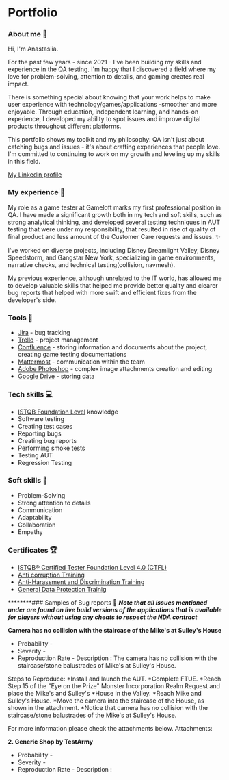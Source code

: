 # Portfolio

### About me :wave:
Hi, I'm Anastasiia. 

For the past few years - since 2021 - I've been building my skills and experience in the QA testing. I'm happy that I discovered a field where my love for problem-solving, attention to details, and gaming creates real impact.

There is something special about knowing that your work helps to make user experience with technology/games/applications -smoother and more enjoyable. Through education, independent learning, and hands-on experience, I developed my ability to spot issues and improve digital products throughout different platforms.

This portfolio shows my toolkit and my philosophy: QA isn't just about catching bugs and issues - it's about crafting experiences that people love. I'm committed to continuing to work on my growth and leveling up my skills in this field.

[My Linkedin profile](https://www.linkedin.com/in/anastasiia-boiko-kalymon/)

### My experience :office:
My role as a game tester at Gameloft marks my first professional position in QA. 
I have made a significant growth both in my tech and soft skills, such as strong analytical thinking, and developed several testing techniques in AUT testing that were under my responsibility, that resulted in rise of quality of final product and less amount of the Customer Care requests and issues. ✨

I've worked on diverse projects, including Disney Dreamlight Valley, Disney Speedstorm, and Gangstar New York, specializing in game environments, narrative checks, and technical testing(collision, navmesh).

My previous experience, although unrelated to the IT world, has allowed me to develop valuable skills that helped me provide better quality and clearer bug reports that helped with more swift and efficient fixes from the developer's side.

### Tools :wrench:
* [Jira](https://www.atlassian.com/pl/software/jira) - bug tracking
* [Trello](https://trello.com/pl/tour) - project management
* [Confluence](https://www.atlassian.com/software/confluence) - storing information and documents about the project, creating game testing documentations 
* [Mattermost](https://mattermost.com/) - communication within the team
* [Adobe Photoshop](https://www.adobe.com/ca/products/photoshop.html) - complex image attachments creation and editing
* [Google Drive](https://www.google.com/intl/pl_pl/drive/) - storing data
  

### Tech skills :computer:
* [ISTQB Foundation Level](https://sjsi.org/ist-qb/do-pobrania/) knowledge
* Software testing
* Creating test cases
* Reporting bugs
* Creating bug reports
* Performing smoke tests
* Testing AUT
* Regression Testing
  

### Soft skills :file_folder:
* Problem-Solving
* Strong attention to details
* Communication
* Adaptability
* Collaboration
* Empathy


### Certificates :trophy:
* [ISTQB® Certified Tester Foundation Level 4.0 (CTFL)](http://scr.istqb.org/?name=&number=24-CTFL+4-249131-12&orderBy=relevancy&orderDirection=&dateStart=&dateEnd=&expiryStart=&expiryEnd=&certificationBody=&examProvider=&certificationLevel=&country=&resultsPerPage=10)
* [Anti corruption Training](https://drive.google.com/file/d/1EJYuy6ky5z2W1FJ1EBOfbekd0-l058ff/view?usp=sharing)
* [Anti-Harassment and Discrimination Training](https://drive.google.com/file/d/1nVQtJee5huqeL1mIrpdJ5AQqeA7YUVYm/view?usp=sharing)
* [General Data Protection Trainig](https://drive.google.com/file/d/1cnRUl_Ad_gm8y2YlExTIVlNiiIDwutKl/view?usp=sharing)
  

********### Samples of Bug reports :microscope:
***Note that all issues mentioned under are found on live build versions of the applications that is available for players without using any cheats to respect the NDA contract***

**Camera has no collision with the staircase of the Mike's at Sulley's House**
* Probability - 
* Severity -
* Reproduction Rate -
Description :
The camera has no collision with the staircase/stone balustrades of Mike's at Sulley's House.

Steps to Reproduce:
*Install and launch the AUT.
*Complete FTUE.
*Reach Step 15 of the "Eye on the Prize" Monster Incorporation Realm Request and place the Mike's and Sulley's *House in the Valley.
*Reach Mike and Sulley's House.
*Move the camera into the staircase of the House, as shown in the attachment.
*Notice that camera has no collision with the staircase/stone balustrades of the Mike's at Sulley's House.

For more information please check the attachments below.
Attachments:
  

**2. Generic Shop by TestArmy**
* Probability - 
* Severity -
* Reproduction Rate -
Description :

